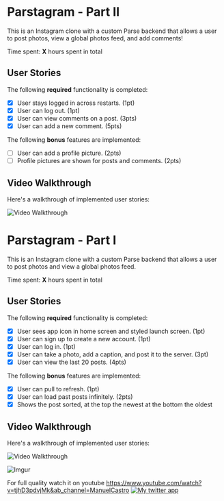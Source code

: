 # Parstagram - Part II

This is an Instagram clone with a custom Parse backend that allows a user to post photos, view a global photos feed, and add comments!

Time spent: **X** hours spent in total

## User Stories

The following **required** functionality is completed:

- [x] User stays logged in across restarts. (1pt)
- [x] User can log out. (1pt)
- [x] User can view comments on a post. (3pts)
- [x] User can add a new comment. (5pts)

The following **bonus** features are implemented:

- [ ] User can add a profile picture. (2pts)
- [ ] Profile pictures are shown for posts and comments. (2pts)

## Video Walkthrough

Here's a walkthrough of implemented user stories:

<img src='https://i.imgur.com/uLIkrQR.gif' title='Video Walkthrough' width='' alt='Video Walkthrough' />


# Parstagram - Part I

This is an Instagram clone with a custom Parse backend that allows a user 
to post photos and view a global photos feed.

Time spent: **X** hours spent in total

## User Stories

The following **required** functionality is completed:

- [x] User sees app icon in home screen and styled launch screen. (1pt)
- [x] User can sign up to create a new account. (1pt)
- [x] User can log in. (1pt)
- [x] User can take a photo, add a caption, and post it to the server. 
(3pt)
- [x] User can view the last 20 posts. (4pts)

The following **bonus** features are implemented:

- [x] User can pull to refresh. (1pt)
- [x] User can load past posts infinitely. (2pts)
- [x] Shows the post sorted, at the top the newest at the bottom the 
oldest

## Video Walkthrough

Here's a walkthrough of implemented user stories:

<img src='https://i.imgur.com/JaBgOxU.gif' title='Video Walkthrough' width='' alt='Video Walkthrough' />

![Imgur](https://i.imgur.com/5U8DqWE.gif)

For full quality watch it on youtube
https://www.youtube.com/watch?v=tjhD3pdvjMk&ab_channel=ManuelCastro
[![My twitter app](http://img.youtube.com/vi/tjhD3pdvjMk/0.jpg)](https://youtu.be/tjhD3pdvjMk "Parstagram")
